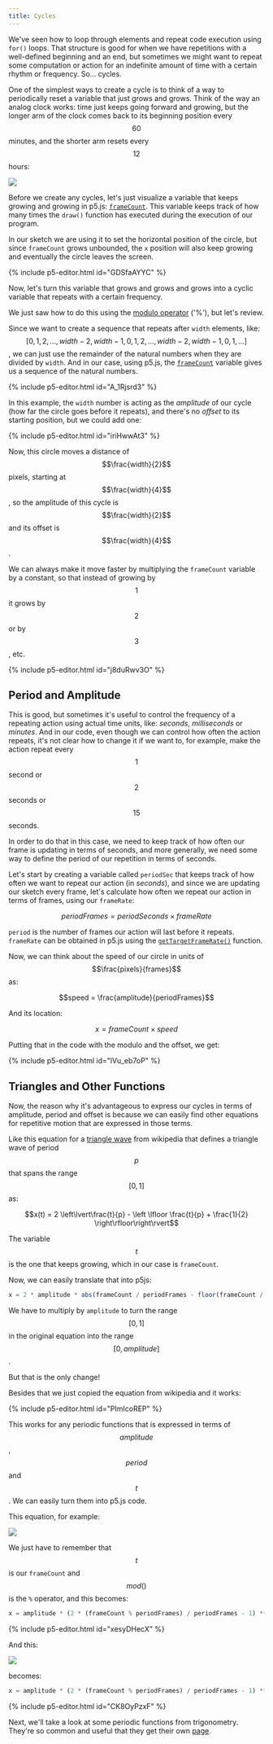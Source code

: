 ```yaml
---
title: Cycles
---
```

We've seen how to loop through elements and repeat code execution using `for()` loops. That structure is good for when we have repetitions with a well-defined beginning and an end, but sometimes we might want to repeat some computation or action for an indefinite amount of time with a certain rhythm or frequency. So... cycles.

One of the simplest ways to create a cycle is to think of a way to periodically reset a variable that just grows and grows. Think of the way an analog clock works: time just keeps going forward and growing, but the longer arm of the clock comes back to its beginning position every $$60$$ minutes, and the shorter arm resets every $$12$$ hours:

<div class="scaled-images left w33">
  <img src="{{ 'assets/images/creative-coding/clock.jpg' |relative_url }}">
</div>

Before we create any cycles, let's just visualize a variable that keeps growing and growing in p5.js: [`frameCount`](https://p5js.org/reference/#/p5/frameCount). This variable keeps track of how many times the `draw()` function has executed during the execution of our program.

In our sketch we are using it to set the horizontal position of the circle, but since `frameCount` grows unbounded, the `x` position will also keep growing and eventually the circle leaves the screen.

{% include p5-editor.html id="GDSfaAYYC" %}

Now, let's turn this variable that grows and grows and grows into a cyclic variable that repeats with a certain frequency.

We just saw how to do this using the [modulo operator](../maths/) ('%'), but let's review.

Since we want to create a sequence that repeats after `width` elements, like: $$[0,1,2,...,width - 2,width - 1, 0,1,2,...,width - 2,width-1, 0,1,...]$$, we can just use the remainder of the natural numbers when they are divided by `width`. And in our case, using p5.js, the [`frameCount`](https://p5js.org/reference/#/p5/frameCount) variable gives us a sequence of the natural numbers.

{% include p5-editor.html id="A_1Rjsrd3" %}

In this example, the `width` number is acting as the *amplitude* of our cycle (how far the circle goes before it repeats), and there's no *offset* to its starting position, but we could add one:

{% include p5-editor.html id="iriHwwAt3" %}

Now, this circle moves a distance of $$\frac{width}{2}$$ pixels, starting at $$\frac{width}{4}$$, so the amplitude of this cycle is $$\frac{width}{2}$$ and its offset is $$\frac{width}{4}$$.

We can always make it move faster by multiplying the `frameCount` variable by a constant, so that instead of growing by $$1$$ it grows by $$2$$ or by $$3$$, etc.

{% include p5-editor.html id="j8duRwv3O" %}

## Period and Amplitude

This is good, but sometimes it's useful to control the frequency of a repeating action using actual time units, like: *seconds*, *milliseconds* or *minutes*. And in our code, even though we can control how often the action repeats, it's not clear how to change it if we want to, for example, make the action repeat every $$1$$ second or $$2$$ seconds or $$15$$ seconds.

In order to do that in this case, we need to keep track of how often our frame is updating in terms of seconds, and more generally, we need some way to define the period of our repetition in terms of seconds.

Let's start by creating a variable called `periodSec` that keeps track of how often we want to repeat our action (in *seconds*), and since we are updating our sketch every frame, let's calculate how often we repeat our action in terms of frames, using our `frameRate`:

$$periodFrames = periodSeconds \times frameRate$$

`period` is the number of frames our action will last before it repeats. `frameRate` can be obtained in p5.js using the [`getTargetFrameRate()`](https://p5js.org/reference/#/p5/getTargetFrameRate) function.

Now, we can think about the speed of our circle in units of $$\frac{pixels}{frames}$$ as:

$$speed = \frac{amplitude}{periodFrames}$$

And its location:

$$ x = frameCount \times speed$$

Putting that in the code with the modulo and the offset, we get:

{% include p5-editor.html id="lVu_eb7oP" %}

## Triangles and Other Functions

Now, the reason why it's advantageous to express our cycles in terms of amplitude, period and offset is because we can easily find other equations for repetitive motion that are expressed in those terms.

Like this equation for a [triangle wave](https://en.wikipedia.org/wiki/Triangle_wave#Definition) from wikipedia that defines a triangle wave of period $$p$$ that spans the range $$[0, 1]$$ as:

$$x(t) = 2 \left\lvert\frac{t}{p} - \left \lfloor \frac{t}{p} + \frac{1}{2} \right\rfloor\right\rvert$$

The variable $$t$$ is the one that keeps growing, which in our case is `frameCount`.

Now, we can easily translate that into p5js:
```js
x = 2 * amplitude * abs(frameCount / periodFrames - floor(frameCount / periodFrames + 0.5));
```

We have to multiply by `amplitude` to turn the range $$[0, 1]$$ in the original equation into the range $$[0, amplitude]$$.

But that is the only change!

Besides that we just copied the equation from wikipedia and it works:

{% include p5-editor.html id="PImIcoREP" %}

This works for any periodic functions that is expressed in terms of $$amplitude$$, $$period$$ and $$t$$. We can easily turn them into p5.js code.

This equation, for example:

<div class="scaled-images">
  <img src="{{ 'assets/images/creative-coding/cycles-00.jpg' |relative_url }}">
</div>

We just have to remember that $$t$$ is our `frameCount` and $$mod()$$ is the `%` operator, and this becomes:
```js
x = amplitude * (2 * (frameCount % periodFrames) / periodFrames - 1) ** 2;
```

{% include p5-editor.html id="xesyDHecX" %}

And this:
<div class="scaled-images">
  <img src="{{ 'assets/images/creative-coding/cycles-01.jpg' |relative_url }}">
</div>

becomes:
```js
x = amplitude * (2 * (frameCount % periodFrames) / periodFrames - 1) ** 4;
```

{% include p5-editor.html id="CK8OyPzxF" %}

Next, we'll take a look at some periodic functions from trigonometry. They're so common and useful that they get their own [page](../sincos/).
